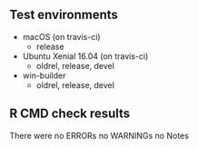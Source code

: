 ## Test environments
  * macOS (on travis-ci)
     - release
  * Ubuntu Xenial 16.04 (on travis-ci)
     - oldrel, release, devel
  * win-builder
     - oldrel, release, devel

## R CMD check results
  There were no ERRORs no WARNINGs no Notes
